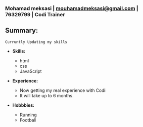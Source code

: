 ### Mohamad meksasi | mouhamadmeksasi@gmail.com | 76329799 | Codi Trainer

## **Summary:**

    Curruntly Updating my skills

- **Skills:**

  - html
  - css
  - JavaScript

* **Experience:**

  - Now getting my real experience with Codi
  - It will take up to 6 months.

- **Hobbbies:**

  - Running
  - Football
